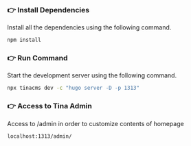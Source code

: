 ### 👉 Install Dependencies

Install all the dependencies using the following command.

```bash
npm install
```

### 👉 Run Command

Start the development server using the following command.

```bash
npx tinacms dev -c "hugo server -D -p 1313"
```
### 👉 Access to Tina Admin

Access to /admin in order to customize contents of homepage

```bash
localhost:1313/admin/
```
